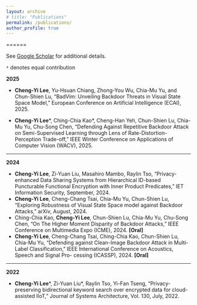 ```yaml
---
layout: archive
# title: "Publications"
permalink: /publications/
author_profile: true
---
```


<!-- 📚 Publications -->
======

See [Google Scholar](https://scholar.google.com/citations?user=rChf7L4AAAAJ) for additional details.

`*` denotes equal contribution


**2025**
* **Cheng-Yi Lee**, Yu-Hsuan Chiang, Zhong-You Wu, Chia-Mu Yu, and Chun-Shien Lu, “BadVim: Unveiling Backdoor Threats in Visual State Space Model,” European Conference on Artificial Intelligence (ECAI), 2025. 

* **Cheng-Yi Lee**\*, Ching-Chia Kao\*, Cheng-Han Yeh, Chun-Shien Lu, Chia-Mu Yu, Chu-Song Chen, “Defending Against Repetitive Backdoor Attack on Semi-Supervised Learning through Lens of Rate-Distortion-Perception Trade-off,” IEEE Winter Conference on Applications of Computer Vision (WACV), 2025. <a href="https://arxiv.org/pdf/2407.10180"><i class="fas fa-fw fa-link zoom" aria-hidden="true"></i></a><a href="https://github.com/chengyi-chris/UPure"><i class="fab fa-fw fa-github zoom" aria-hidden="true"></i></a>

---

**2024**
* **Cheng-Yi Lee**, Zi-Yuan Liu, Masahiro Mambo, Raylin Tso, “Privacy-enhanced Data Sharing Systems from Hierarchical ID-based Puncturable Functional Encryption with Inner Product Predicates,” IET Information Security, September, 2024. <a href="https://ietresearch.onlinelibrary.wiley.com/doi/full/10.1049/2024/5535196"><i class="fas fa-fw fa-link zoom" aria-hidden="true"></i></a><a href="https://github.com/chengyi-chris/HIBP-IPFE"><i class="fab fa-fw fa-github zoom" aria-hidden="true"></i></a>
* **Cheng-Yi Lee**, Cheng-Chang Tsai, Chia-Mu Yu, Chun-Shien Lu, “Exploring Robustness of Visual State Space model against Backdoor Attacks,” arXiv, August, 2024. <a href="https://arxiv.org/abs/2408.11679"><i class="fas fa-fw fa-link zoom" aria-hidden="true"></i></a>
* Ching-Chia Kao, **Cheng-Yi Lee**, Chun-Shien Lu, Chia-Mu Yu, Chu-Song Chen, “On The Higher Moment Disparity of Backdoor Attacks,” IEEE Conference on Multimedia Expo (ICME), 2024. **[Oral]**  <a href="https://ieeexplore.ieee.org/document/10687873"><i class="fas fa-fw fa-link zoom" aria-hidden="true"></i></a>
* **Cheng-Yi Lee**, Cheng-Chang Tsai, Ching-Chia Kao, Chun-Shien Lu, Chia-Mu Yu, “Defending against Clean-Image Backdoor Attack in Multi-Label Classification,” IEEE International Conference on Acoustics, Speech and Signal Pro- cessing (ICASSP), 2024. **[Oral]**  <a href="https://ieeexplore.ieee.org/abstract/document/10447895"><i class="fas fa-fw fa-link zoom" aria-hidden="true"></i></a>

---

**2022**
* **Cheng-Yi Lee**\*, Zi-Yuan Liu\*, Raylin Tso, Yi-Fan Tseng, “Privacy-preserving bidirectional keyword search over encrypted data for cloud-assisted IIoT,” Journal of Systems Architecture, Vol. 130, July, 2022. <a href="https://www.sciencedirect.com/science/article/pii/S1383762122001631"><i class="fas fa-fw fa-link zoom" aria-hidden="true"></i></a><a href="https://github.com/chengyi-chris/PAEBKS"><i class="fab fa-fw fa-github zoom" aria-hidden="true"></i></a>


